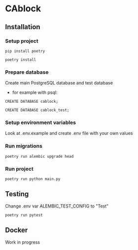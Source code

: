 # CAblock
## Installation
### Setup project
```pip install poetry```

```poetry install```

### Prepare database
Create main PostgreSQL database and test database
* for example with psql:

```CREATE DATABASE cablock;```

```CREATE DATABASE cablock_test;```

### Setup environment variables
Look at .env.example and create .env file with your own values

### Run migrations
```poetry run alembic upgrade head```

### Run project
```poetry run python main.py```

## Testing
Change .env var ALEMBIC_TEST_CONFIG to "Test"

```poetry run pytest```

## Docker
Work in progress
